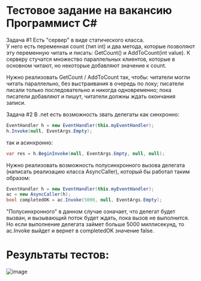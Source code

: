 # Тестовое задание на вакансию Программист C#
Задача #1
Есть "сервер" в виде статического класса.  
У него есть переменная count (тип int) и два метода, которые позволяют эту переменную читать и писать: GetCount() и AddToCount(int value). 
К серверу стучатся множество параллельных клиентов, которые в основном читают, но некоторые добавляют значение к count. 

Нужно реализовать GetCount / AddToCount так, чтобы: 
читатели могли читать параллельно, без выстраивания в очередь по локу; 
писатели писали только последовательно и никогда одновременно; 
пока писатели добавляют и пишут, читатели должны ждать окончания записи. 

Задача #2
В .net есть возможность звать делегаты как синхронно:
``` C#
EventHandler h = new EventHandler(this.myEventHandler); 
h.Invoke(null, EventArgs.Empty);
```
так и асинхронно:
``` C#
var res = h.BeginInvoke(null, EventArgs.Empty, null, null);
```
Нужно реализовать возможность полусинхронного вызова делегата (написать реализацию класса AsyncCaller), который бы работал таким образом: 
``` C#
EventHandler h = new EventHandler(this.myEventHandler); 
ac = new AsyncCaller(h); 
bool completedOK = ac.Invoke(5000, null, EventArgs.Empty);
```
"Полусинхронного" в данном случае означает, что делегат будет вызван, и вызывающий поток будет ждать, пока вызов не выполнится.  Но если выполнение делегата займет больше 5000 миллисекунд, то ac.Invoke выйдет и вернет в completedOK значение false.
# Результаты тестов:
![image](https://user-images.githubusercontent.com/101508245/198897282-c05941b5-8b72-4533-90d9-0025f1998c29.png)

